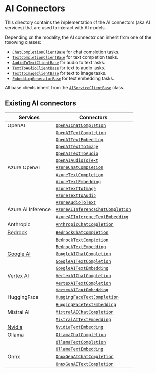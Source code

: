 # AI Connectors

This directory contains the implementation of the AI connectors (aka AI services) that are used to interact with AI models.

Depending on the modality, the AI connector can inherit from one of the following classes:

- [`ChatCompletionClientBase`](./chat_completion_client_base.py) for chat completion tasks.
- [`TextCompletionClientBase`](./text_completion_client_base.py) for text completion tasks.
- [`AudioToTextClientBase`](./audio_to_text_client_base.py) for audio to text tasks.
- [`TextToAudioClientBase`](./text_to_audio_client_base.py) for text to audio tasks.
- [`TextToImageClientBase`](./text_to_image_client_base.py) for text to image tasks.
- [`EmbeddingGeneratorBase`](./embeddings/embedding_generator_base.py) for text embedding tasks.

All base clients inherit from the [`AIServiceClientBase`](../../services/ai_service_client_base.py) class.

## Existing AI connectors

| Services          | Connectors                          |
|-------------------------|--------------------------------------|
| OpenAI     | [`OpenAIChatCompletion`](./open_ai/services/open_ai_chat_completion.py) |
|            | [`OpenAITextCompletion`](./open_ai/services/open_ai_text_completion.py) |
|            | [`OpenAITextEmbedding`](./open_ai/services/open_ai_text_embedding.py) |
|            | [`OpenAITextToImage`](./open_ai/services/open_ai_text_to_image.py) |
|            | [`OpenAITextToAudio`](./open_ai/services/open_ai_text_to_audio.py) |
|            | [`OpenAIAudioToText`](./open_ai/services/open_ai_audio_to_text.py) |
| Azure OpenAI | [`AzureChatCompletion`](./open_ai/services/azure_chat_completion.py) |
|            | [`AzureTextCompletion`](./open_ai/services/azure_text_completion.py) |
|            | [`AzureTextEmbedding`](./open_ai/services/azure_text_embedding.py) |
|            | [`AzureTextToImage`](./open_ai/services/azure_text_to_image.py) |
|            | [`AzureTextToAudio`](./open_ai/services/azure_text_to_audio.py) |
|            | [`AzureAudioToText`](./open_ai/services/azure_audio_to_text.py) |
| Azure AI Inference | [`AzureAIInferenceChatCompletion`](./azure_ai_inference/services/azure_ai_inference_chat_completion.py) |
|            | [`AzureAIInferenceTextEmbedding`](./azure_ai_inference/services/azure_ai_inference_text_embedding.py) |
| Anthropic | [`AnthropicChatCompletion`](./anthropic/services/anthropic_chat_completion.py) |
| [Bedrock](./bedrock/README.md) | [`BedrockChatCompletion`](./bedrock/services/bedrock_chat_completion.py) |
|         | [`BedrockTextCompletion`](./bedrock/services/bedrock_text_completion.py) |
|         | [`BedrockTextEmbedding`](./bedrock/services/bedrock_text_embedding.py) |
| [Google AI](./google/README.md) | [`GoogleAIChatCompletion`](./google/google_ai/services/google_ai_chat_completion.py) |
|           | [`GoogleAITextCompletion`](./google/google_ai/services/google_ai_text_completion.py) |
|           | [`GoogleAITextEmbedding`](./google/google_ai/services/google_ai_text_embedding.py) |
| [Vertex AI](./google/README.md) | [`VertexAIChatCompletion`](./google/vertex_ai/services/vertex_ai_chat_completion.py) |
|           | [`VertexAITextCompletion`](./google/vertex_ai/services/vertex_ai_text_completion.py) |
|           | [`VertexAITextEmbedding`](./google/vertex_ai/services/vertex_ai_text_embedding.py) |
| HuggingFace | [`HuggingFaceTextCompletion`](./hugging_face/services/hf_text_completion.py) |
|             | [`HuggingFaceTextEmbedding`](./hugging_face/services/hf_text_embedding.py) |
| Mistral AI | [`MistralAIChatCompletion`](./mistral_ai/services/mistral_ai_chat_completion.py) |
|            | [`MistralAITextEmbedding`](./mistral_ai/services/mistral_ai_text_embedding.py) |
| [Nvidia](./nvidia/README.md) | [`NvidiaTextEmbedding`](./nvidia/services/nvidia_text_embedding.py) |
| Ollama | [`OllamaChatCompletion`](./ollama/services/ollama_chat_completion.py) |
|        | [`OllamaTextCompletion`](./ollama/services/ollama_text_completion.py) |
|        | [`OllamaTextEmbedding`](./ollama/services/ollama_text_embedding.py) |
| Onnx | [`OnnxGenAIChatCompletion`](./onnx/services/onnx_gen_ai_chat_completion.py) |
|      | [`OnnxGenAITextCompletion`](./onnx/services/onnx_gen_ai_text_completion.py) |